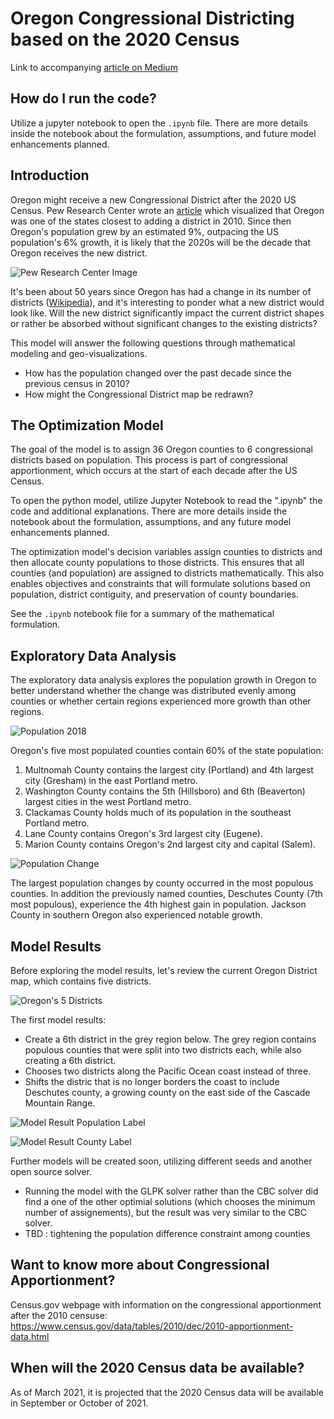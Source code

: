 
# Oregon Congressional Districting based on the 2020 Census

Link to accompanying [article on Medium](https://medium.com/data-science/how-to-draw-congressional-districts-in-python-with-linear-programming-b1e33c80bc52)

## How do I run the code?

Utilize a jupyter notebook to open the `.ipynb` file.  There are more details inside the notebook about the formulation, assumptions, and future model enhancements planned.

## Introduction

Oregon might receive a new Congressional District after the 2020 US Census.  Pew Research Center wrote an [article](https://www.pewresearch.org/fact-tank/2018/05/31/u-s-population-keeps-growing-but-house-of-representatives-is-same-size-as-in-taft-era/) which visualized that Oregon was one of the states closest to adding a district in 2010.  Since then Oregon's population grew by an estimated 9%, outpacing the US population's 6% growth, it is likely that the 2020s will be the decade that Oregon receives the new district.

![Pew Research Center Image](https://github.com/wpbSabi/python_optimization/blob/main/oregon_districts/FT_18.05.18_RepresentationRatios_states.png)

It's been about 50 years since Oregon has had a change in its number of districts ([Wikipedia](https://en.wikipedia.org/wiki/Oregon's_congressional_districts)), and it's interesting to ponder what a new district would look like. Will the new district significantly impact the current district shapes or rather be absorbed without significant changes to the existing districts?

This model will answer the following questions through mathematical modeling and geo-visualizations.
* How has the population changed over the past decade since the previous census in 2010? 
* How might the Congressional District map be redrawn?


## The Optimization Model

The goal of the model is to assign 36 Oregon counties to 6 congressional districts based on population. This process is part of congressional apportionment, which occurs at the start of each decade after the US Census.

To open the python model, utilize Jupyter Notebook to read the ".ipynb" the code and additional explanations.  There are more details inside the notebook about the formulation, assumptions, and any future model enhancements planned.

The optimization model's decision variables assign counties to districts and then allocate county populations to those districts.  This ensures that all counties (and population) are assigned to districts mathematically.  This also enables objectives and constraints that will formulate solutions based on population, district contiguity, and preservation of county boundaries. 

See the `.ipynb` notebook file for a summary of the mathematical formulation.


## Exploratory Data Analysis

The exploratory data analysis explores the population growth in Oregon to better understand whether the change was distributed evenly among counties or whether certain regions experienced more growth than other regions.

![Population 2018](https://github.com/wpbSabi/python_optimization/blob/main/oregon_districts/images/Population2018.png)

Oregon's five most populated counties contain 60% of the state population:
1. Multnomah County contains the largest city (Portland) and 4th largest city (Gresham) in the east Portland metro.
2. Washington County contains the 5th (Hillsboro) and 6th (Beaverton) largest cities in the west Portland metro.
3. Clackamas County holds much of its population in the southeast Portland metro.
4. Lane County contains Oregon's 3rd largest city (Eugene).
5. Marion County contains Oregon's 2nd largest city and capital (Salem).

![Population Change](https://github.com/wpbSabi/python_optimization/blob/main/oregon_districts/images/PopulationChange.png)

The largest population changes by county occurred in the most populous counties.  In addition the previously named counties, Deschutes County (7th most populous), experience the 4th highest gain in population. Jackson County in southern Oregon also experienced notable growth.


## Model Results 

Before exploring the model results, let's review the current Oregon District map, which contains five districts.

![Oregon's 5 Districts](https://github.com/wpbSabi/python_optimization/blob/main/oregon_districts/Oregon_Congressional_Districts%2C_113th.png)

The first model results:
* Create a 6th district in the grey region below.  The grey region contains populous counties that were split into two districts each, while also creating a 6th district.
* Chooses two districts along the Pacific Ocean coast instead of three.
* Shifts the distric that is no longer borders the coast to include Deschutes county, a growing county on the east side of the Cascade Mountain Range.

![Model Result Population Label](https://github.com/wpbSabi/python_optimization/blob/main/oregon_districts/images/SecondPass.png)

![Model Result County Label](https://github.com/wpbSabi/python_optimization/blob/main/oregon_districts/images/SecondPassCountyLabels.png)

Further models will be created soon, utilizing different seeds and another open source solver.
* Running the model with the GLPK solver rather than the CBC solver did find a one of the other optimial solutions (which chooses the minimum number of assignements), but the result was very similar to the CBC solver.
* TBD : tightening the population difference constraint among counties


## Want to know more about Congressional Apportionment?

Census.gov webpage with information on the congressional apportionment after the 2010 censuse: 
https://www.census.gov/data/tables/2010/dec/2010-apportionment-data.html


## When will the 2020 Census data be available?

As of March 2021, it is projected that the 2020 Census data will be available in September or October of 2021.
